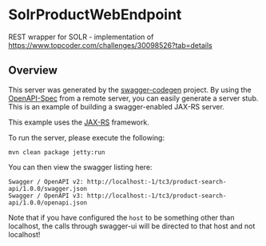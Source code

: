# SolrProductWebEndpoint
REST wrapper for SOLR - implementation of https://www.topcoder.com/challenges/30098526?tab=details

## Overview
This server was generated by the [swagger-codegen](https://github.com/swagger-api/swagger-codegen) project. By using the 
[OpenAPI-Spec](https://github.com/swagger-api/swagger-core/wiki) from a remote server, you can easily generate a server stub.  This
is an example of building a swagger-enabled JAX-RS server.

This example uses the [JAX-RS](https://jax-rs-spec.java.net/) framework.

To run the server, please execute the following:

```
mvn clean package jetty:run
```

You can then view the swagger listing here:

```
Swagger / OpenAPI v2: http://localhost:-1/tc3/product-search-api/1.0.0/swagger.json
Swagger / OpenAPI v3: http://localhost:-1/tc3/product-search-api/1.0.0/openapi.json
```

Note that if you have configured the `host` to be something other than localhost, the calls through
swagger-ui will be directed to that host and not localhost!
